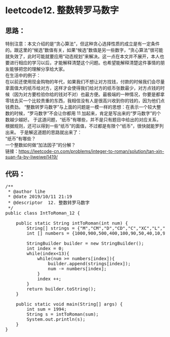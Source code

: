 leetcode12. 整数转罗马数字
==
思路：
--

特别注意：本文介绍的是“贪心算法”，但这种贪心选择性质的成立是有一定条件的。跟这里的“候选”数值有关，如果“候选”数值是另一些数字，“贪心算法”很可能就失效了，此时可能就要应用“动态规划”来解决。这一点在本文并不展开，本人也要进行相应的学习以后，才能解释清楚这个问题。也希望能解释清楚这件事情的朋友能够把您的理解分享给大家。  
在生活中的例子：  
在以前还使用现金购物的年代，如果我们不想让对方找钱，付款的时候我们会尽量拿面值大的纸币给对方，这样才会使得我们给对方的纸币张数最少，对方点钱的时候（因为对方要检验你给的钱对不对）也最方便。最极端的一种情况，你要是都拿零钱去买一个比较贵重的东西，我相信没有人是很高兴收到你的钱的，因为他们点钱费劲。
“整数转罗马数字”与上面的问题是一模一样的思想：在表示一个较大整数的时候，“罗马数字”不会让你都用 11 加起来，肯定是写出来的“罗马数字”的个数越少越好。
于这道问题，“纸币”有哪些，并不是只有题目中给出的对应关系，根据规则，还可以得到一些“纸币”的面值，不过都是有限个“纸币”，很快就能罗列出来。
于是解这道题的思路就出来了：  
“纸币”有哪些？  
一个整数如何做“加法因子”的分解？  
链接：https://leetcode-cn.com/problems/integer-to-roman/solution/tan-xin-suan-fa-by-liweiwei1419/

代码： 
--
<pre>
/**
 * @author lihe
 * @date 2019/10/11 21:19
 * @descriptor  12. 整数转罗马数字
 */
public class IntToRoman_12 {

    public static String intToRoman(int num) {
        String[] strings = {"M","CM","D","CD","C","XC","L","XL","X","IX","V","IV","I"};
        int [] numbers = {1000,900,500,400,100,90,50,40,10,9,5,4,1};

        StringBuilder builder = new StringBuilder();
        int index = 0;
        while(index<13){
            while(num >= numbers[index]){
                builder.append(strings[index]);
                num -= numbers[index];
            }
            index ++;
        }
        return builder.toString();
    }

    public static void main(String[] args) {
        int sum = 1994;
        String s = intToRoman(sum);
        System.out.println(s);
    }
}
</pre>
